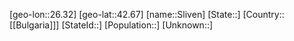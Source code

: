 ﻿---
location: [42.67,26.32]
mapzoom: [7,12] 
mapmarker: city 
type: City
tags:
- geo/City


SpocWebEntityId: 34325
isDeleted: false
confidential: public

---
[geo-lon::26.32]
[geo-lat::42.67]
[name::Sliven]
[State::]
[Country::[[Bulgaria]]]
[StateId::]
[Population::]
[Unknown::]

